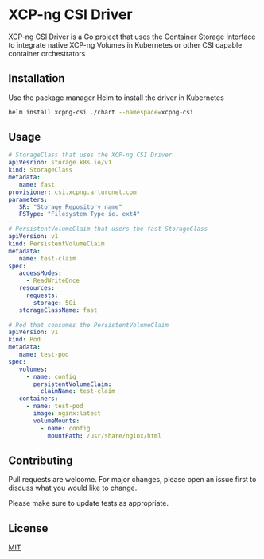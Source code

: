 # XCP-ng CSI Driver

XCP-ng CSI Driver is a Go project that uses the Container Storage Interface to integrate native XCP-ng Volumes in Kubernetes or other CSI capable container orchestrators

## Installation

Use the package manager Helm to install the driver in Kubernetes

```bash
helm install xcpng-csi ./chart --namespace=xcpng-csi
```

## Usage

```yaml
# StorageClass that uses the XCP-ng CSI Driver
apiVesrion: storage.k8s.io/v1
kind: StorageClass
metadata:
   name: fast
provisioner: csi.xcpng.arturonet.com
parameters:
   SR: "Storage Repository name"
   FSType: "Filesystem Type ie. ext4"
---
# PersistentVolumeClaim that users the fast StorageClass
apiVersion: v1
kind: PersistentVolumeClaim
metadata:
   name: test-claim
spec:
   accessModes:
     - ReadWriteOnce
   resources:
     requests:
       storage: 5Gi
   storageClassName: fast
---
# Pod that consumes the PersistentVolumeClaim
apiVersion: v1
kind: Pod
metadata:
   name: test-pod
spec:
   volumes:
     - name: config
       persistentVolumeClaim:
         claimName: test-claim
   containers:
     - name: test-pod
       image: nginx:latest
       volumeMounts:
         - name: config
           mountPath: /usr/share/nginx/html
```

## Contributing
Pull requests are welcome. For major changes, please open an issue first to discuss what you would like to change.

Please make sure to update tests as appropriate.

## License
[MIT](https://choosealicense.com/licenses/mit/)
